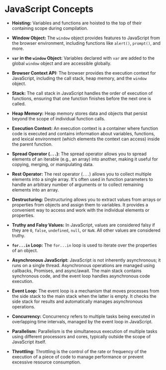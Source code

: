 # JavaScript Concepts

- **Hoisting:** Variables and functions are hoisted to the top of their containing scope during compilation.

- **Window Object:** The `window` object provides features to JavaScript from the browser environment, including functions like `alert()`, `prompt()`, and more.

- **`var` in the `window` Object:** Variables declared with `var` are added to the global `window` object and are accessible globally.

- **Browser Context API:** The browser provides the execution context for JavaScript, including the call stack, heap memory, and the `window` object.

- **Stack:** The call stack in JavaScript handles the order of execution of functions, ensuring that one function finishes before the next one is called.

- **Heap Memory:** Heap memory stores data and objects that persist beyond the scope of individual function calls.

- **Execution Context:** An execution context is a container where function code is executed and contains information about variables, functions, and lexical environment (which elements the context can access) inside the parent function.

- **Spread Operator (`...`):** The spread operator allows you to spread elements of an iterable (e.g., an array) into another, making it useful for copying, merging, or manipulating data.

- **Rest Operator:** The rest operator (`...`) allows you to collect multiple elements into a single array. It's often used in function parameters to handle an arbitrary number of arguments or to collect remaining elements into an array.

- **Destructuring:** Destructuring allows you to extract values from arrays or properties from objects and assign them to variables. It provides a convenient way to access and work with the individual elements or properties.

- **Truthy and Falsy Values:** In JavaScript, values are considered falsy if they are `0`, `false`, `undefined`, `null`, or `NaN`. All other values are considered truthy.

- **`for...in` Loop:** The `for...in` loop is used to iterate over the properties of an object.

- **Asynchronous JavaScript:** JavaScript is not inherently asynchronous; it runs on a single thread. Asynchronous operations are managed using callbacks, Promises, and async/await. The main stack contains synchronous code, and the event loop handles asynchronous code execution.

- **Event Loop:** The event loop is a mechanism that moves processes from the side stack to the main stack when the latter is empty. It checks the side stack for results and automatically manages asynchronous operations.

- **Concurrency:** Concurrency refers to multiple tasks being executed in overlapping time intervals, managed by the event loop in JavaScript.

- **Parallelism:** Parallelism is the simultaneous execution of multiple tasks using different processors and cores, typically outside the scope of JavaScript itself.

- **Throttling:** Throttling is the control of the rate or frequency of the execution of a piece of code to manage performance or prevent excessive resource consumption.
